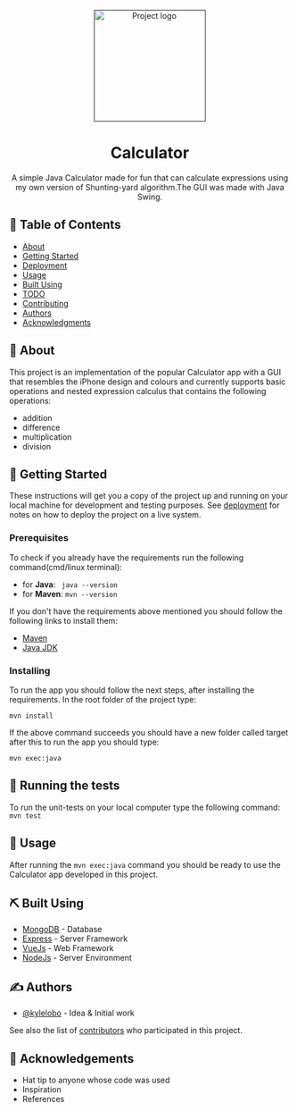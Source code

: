 <p align="center">
  <a href="" rel="noopener">
 <img width=200px height=200px src="https://raw.githubusercontent.com/RusuGabriel/Calculator/master/src/main/resources/logo.png" alt="Project logo"></a>
</p>

<h1 align="center">Calculator</h3>


<p align="center"> A simple Java Calculator made for fun that can calculate expressions using my own version of Shunting-yard 
 algorithm.The GUI was made with Java Swing.
    <br> 
</p>

## 📝 Table of Contents
- [About](#about)
- [Getting Started](#getting_started)
- [Deployment](#deployment)
- [Usage](#usage)
- [Built Using](#built_using)
- [TODO](../TODO.md)
- [Contributing](../CONTRIBUTING.md)
- [Authors](#authors)
- [Acknowledgments](#acknowledgement)

## 🧐 About <a name = "about"></a>
This project is an implementation of the popular Calculator app with a GUI that resembles the iPhone design and colours and currently supports basic operations and nested expression calculus that contains the following operations:
- addition
- difference
- multiplication
- division

## 🏁 Getting Started <a name = "getting_started"></a>
These instructions will get you a copy of the project up and running on your local machine for development and testing purposes. See [deployment](#deployment) for notes on how to deploy the project on a live system.

### Prerequisites
To check if you already have the requirements
run the following command(cmd/linux terminal):
- for __Java__: ``` java --version```
- for __Maven__: ``` mvn --version ```

If you don't have the requirements above mentioned you should follow the following links to install them:
- [Maven](https://maven.apache.org/)
- [Java JDK](https://www.oracle.com/java/technologies/javase-jdk14-downloads.html)

### Installing
To run the app you should follow the next steps, after installing the requirements. In the root folder of the project type:

```
mvn install
```

If the above command succeeds you should have a new folder called target after this to run the app you should type:
```
mvn exec:java
```

## 🔧 Running the tests <a name = "tests"></a>
To run the unit-tests on your local computer type the following command: ```mvn test```

## 🎈 Usage <a name="usage"></a>
After running the ```mvn exec:java``` command you should be ready to use the Calculator app developed in this project.

## ⛏️ Built Using <a name = "built_using"></a>
- [MongoDB](https://www.mongodb.com/) - Database
- [Express](https://expressjs.com/) - Server Framework
- [VueJs](https://vuejs.org/) - Web Framework
- [NodeJs](https://nodejs.org/en/) - Server Environment

## ✍️ Authors <a name = "authors"></a>
- [@kylelobo](https://github.com/kylelobo) - Idea & Initial work

See also the list of [contributors](https://github.com/kylelobo/The-Documentation-Compendium/contributors) who participated in this project.

## 🎉 Acknowledgements <a name = "acknowledgement"></a>
- Hat tip to anyone whose code was used
- Inspiration
- References 
